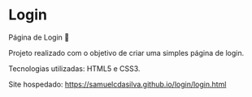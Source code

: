 # Login
Página de Login 📄

Projeto realizado com o objetivo de criar uma simples página de login.

Tecnologias utilizadas: HTML5 e CSS3.

Site hospedado: https://samuelcdasilva.github.io/login/login.html
